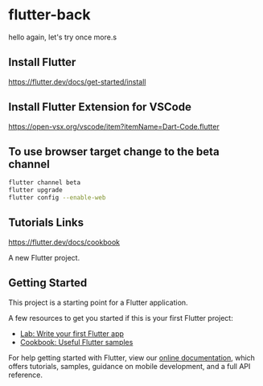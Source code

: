 # flutter-back

hello again, let's try once more.s

## Install Flutter

https://flutter.dev/docs/get-started/install

## Install Flutter Extension for VSCode

https://open-vsx.org/vscode/item?itemName=Dart-Code.flutter

## To use browser target change to the beta channel

```sh
flutter channel beta
flutter upgrade
flutter config --enable-web
```

## Tutorials Links

https://flutter.dev/docs/cookbook

A new Flutter project.

## Getting Started

This project is a starting point for a Flutter application.

A few resources to get you started if this is your first Flutter project:

- [Lab: Write your first Flutter app](https://flutter.dev/docs/get-started/codelab)
- [Cookbook: Useful Flutter samples](https://flutter.dev/docs/cookbook)

For help getting started with Flutter, view our
[online documentation](https://flutter.dev/docs), which offers tutorials,
samples, guidance on mobile development, and a full API reference.

